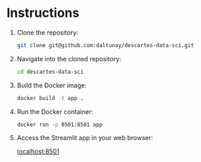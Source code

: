# Instructions

1. Clone the repository:

   ```bash
   git clone git@github.com:daltunay/descartes-data-sci.git
   ```

2. Navigate into the cloned repository:

   ```bash
   cd descartes-data-sci
   ```

3. Build the Docker image:

   ```bash
   docker build -t app .
   ```

4. Run the Docker container:

   ```bash
   docker run -p 8501:8501 app
   ```

5. Access the Streamlit app in your web browser:

   [localhost:8501](localhost:8501)
